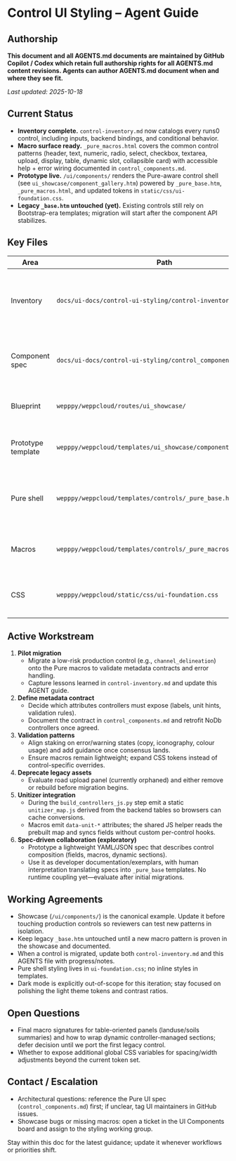 # Control UI Styling – Agent Guide

## Authorship
**This document and all AGENTS.md documents are maintained by GitHub Copilot / Codex which retain full authorship rights for all AGENTS.md content revisions. Agents can author AGENTS.md document when and where they see fit.**

_Last updated: 2025-10-18_

## Current Status
- **Inventory complete.** `control-inventory.md` now catalogs every runs0 control, including inputs, backend bindings, and conditional behavior.
- **Macro surface ready.** `_pure_macros.html` covers the common control patterns (header, text, numeric, radio, select, checkbox, textarea, upload, display, table, dynamic slot, collapsible card) with accessible help + error wiring documented in `control_components.md`.
- **Prototype live.** `/ui/components/` renders the Pure-aware control shell (see `ui_showcase/component_gallery.htm`) powered by `_pure_base.htm`, `_pure_macros.html`, and updated tokens in `static/css/ui-foundation.css`.
- **Legacy `_base.htm` untouched (yet).** Existing controls still rely on Bootstrap-era templates; migration will start after the component API stabilizes.

## Key Files
| Area | Path | Notes |
| --- | --- | --- |
| Inventory | `docs/ui-docs/control-ui-styling/control-inventory.md` | Source of truth for control inputs, routes, and JS wiring. Update in sync with code changes. |
| Component spec | `docs/ui-docs/control-ui-styling/control_components.md` | Macro contracts, layout hierarchy, run-header guidance. |
| Blueprint | `wepppy/weppcloud/routes/ui_showcase/` | Flask blueprint for `/ui/components/` showcase. |
| Prototype template | `wepppy/weppcloud/templates/ui_showcase/component_gallery.htm` | Demonstrates shell + example fields. Expand with every new macro. |
| Pure shell | `wepppy/weppcloud/templates/controls/_pure_base.htm` | Collapsible control shell with summary row and stacked status panels. |
| Macros | `wepppy/weppcloud/templates/controls/_pure_macros.html` | Early helper macros (`control_shell`, `text_field`, etc.). |
| CSS | `wepppy/weppcloud/static/css/ui-foundation.css` | Holds design tokens and new `.wc-control` styles. Extend here, not inline. |

## Active Workstream
1. **Pilot migration**  
   - Migrate a low-risk production control (e.g., `channel_delineation`) onto the Pure macros to validate metadata contracts and error handling.  
   - Capture lessons learned in `control-inventory.md` and update this AGENT guide.
2. **Define metadata contract**  
   - Decide which attributes controllers must expose (labels, unit hints, validation rules).  
   - Document the contract in `control_components.md` and retrofit NoDb controllers once agreed.
3. **Validation patterns**  
   - Align staking on error/warning states (copy, iconography, colour usage) and add guidance once consensus lands.  
   - Ensure macros remain lightweight; expand CSS tokens instead of control-specific overrides.
4. **Deprecate legacy assets**  
   - Evaluate road upload panel (currently orphaned) and either remove or rebuild before migration begins.
5. **Unitizer integration**  
   - During the `build_controllers_js.py` step emit a static `unitizer_map.js` derived from the backend tables so browsers can cache conversions.  
   - Macros emit `data-unit-*` attributes; the shared JS helper reads the prebuilt map and syncs fields without custom per-control hooks.
6. **Spec-driven collaboration (exploratory)**  
   - Prototype a lightweight YAML/JSON spec that describes control composition (fields, macros, dynamic sections).  
   - Use it as developer documentation/exemplars, with human interpretation translating specs into `_pure_base` templates. No runtime coupling yet—evaluate after initial migrations.

## Working Agreements
- Showcase (`/ui/components/`) is the canonical example. Update it before touching production controls so reviewers can test new patterns in isolation.
- Keep legacy `_base.htm` untouched until a new macro pattern is proven in the showcase and documented.
- When a control is migrated, update both `control-inventory.md` and this AGENTS file with progress/notes.
- Pure shell styling lives in `ui-foundation.css`; no inline styles in templates.
- Dark mode is explicitly out-of-scope for this iteration; stay focused on polishing the light theme tokens and contrast ratios.

## Open Questions
- Final macro signatures for table-oriented panels (landuse/soils summaries) and how to wrap dynamic controller-managed sections; defer decision until we port the first legacy control.
- Whether to expose additional global CSS variables for spacing/width adjustments beyond the current token set.

## Contact / Escalation
- Architectural questions: reference the Pure UI spec (`control_components.md`) first; if unclear, tag UI maintainers in GitHub issues.
- Showcase bugs or missing macros: open a ticket in the UI Components board and assign to the styling working group.

Stay within this doc for the latest guidance; update it whenever workflows or priorities shift.
